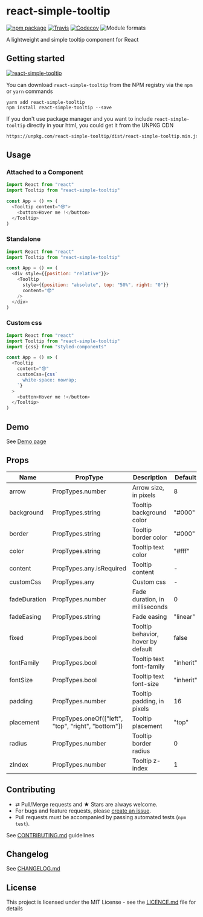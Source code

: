# react-simple-tooltip

[![npm package][npm-badge]][npm]
[![Travis][build-badge]][build]
[![Codecov][codecov-badge]][codecov]
![Module formats][module-formats]

A lightweight and simple tooltip component for React

## Getting started

[![react-simple-tooltip](https://nodei.co/npm/react-simple-tooltip.png?downloads=true&downloadRank=true&stars=true)](https://nodei.co/npm/react-simple-tooltip/)

You can download `react-simple-tooltip` from the NPM registry via the `npm` or `yarn` commands

```shell
yarn add react-simple-tooltip
npm install react-simple-tooltip --save
```

If you don't use package manager and you want to include `react-simple-tooltip` directly in your html, you could get it from the UNPKG CDN

```html
https://unpkg.com/react-simple-tooltip/dist/react-simple-tooltip.min.js.
```

## Usage

### Attached to a Component

```javascript
import React from "react"
import Tooltip from "react-simple-tooltip"

const App = () => (
  <Tooltip content="😎">
    <button>Hover me !</button>
  </Tooltip>
)
```

### Standalone

```javascript
import React from "react"
import Tooltip from "react-simple-tooltip"

const App = () => (
  <div style={{position: "relative"}}>
    <Tooltip
      style={{position: "absolute", top: "50%", right: "0"}}
      content="😎"
    />
  </div>
)
```

### Custom css

```javascript
import React from "react"
import Tooltip from "react-simple-tooltip"
import {css} from "styled-components"

const App = () => (
  <Tooltip
    content="😎"
    customCss={css`
      white-space: nowrap;
    `}
  >
    <button>Hover me !</button>
  </Tooltip>
)
```

## Demo

See [Demo page][github-page]

## Props

| Name         | PropType                                            | Description                        | Default   |
| ------------ | --------------------------------------------------- | ---------------------------------- | --------- |
| arrow        | PropTypes.number                                    | Arrow size, in pixels              | 8         |
| background   | PropTypes.string                                    | Tooltip background color           | "#000"    |
| border       | PropTypes.string                                    | Tooltip border color               | "#000"    |
| color        | PropTypes.string                                    | Tooltip text color                 | "#fff"    |
| content      | PropTypes.any.isRequired                            | Tooltip content                    | -         |
| customCss    | PropTypes.any                                       | Custom css                         | -         |
| fadeDuration | PropTypes.number                                    | Fade duration, in milliseconds     | 0         |
| fadeEasing   | PropTypes.string                                    | Fade easing                        | "linear"  |
| fixed        | PropTypes.bool                                      | Tooltip behavior, hover by default | false     |
| fontFamily   | PropTypes.bool                                      | Tooltip text font-family           | "inherit" |
| fontSize     | PropTypes.bool                                      | Tooltip text font-size             | "inherit" |
| padding      | PropTypes.number                                    | Tooltip padding, in pixels         | 16        |
| placement    | PropTypes.oneOf(["left", "top", "right", "bottom"]) | Tooltip placement                  | "top"     |
| radius       | PropTypes.number                                    | Tooltip border radius              | 0         |
| zIndex       | PropTypes.number                                    | Tooltip z-index                    | 1         |

## Contributing

- ⇄ Pull/Merge requests and ★ Stars are always welcome.
- For bugs and feature requests, please [create an issue][github-issue].
- Pull requests must be accompanied by passing automated tests (`npm test`).

See [CONTRIBUTING.md](./CONTRIBUTING.md) guidelines

## Changelog

See [CHANGELOG.md](./CHANGELOG.md)

## License

This project is licensed under the MIT License - see the [LICENCE.md](./LICENCE.md) file for details

[npm-badge]: https://img.shields.io/npm/v/react-simple-tooltip.svg?style=flat-square
[npm]: https://www.npmjs.org/package/react-simple-tooltip
[build-badge]: https://img.shields.io/travis/xuopled/react-simple-tooltip/master.svg?style=flat-square
[build]: https://travis-ci.org/xuopled/react-simple-tooltip
[codecov-badge]: https://img.shields.io/codecov/c/github/xuopled/react-simple-tooltip.svg?style=flat-square
[codecov]: https://codecov.io/gh/xuopled/react-simple-tooltip
[module-formats]: https://img.shields.io/badge/module%20formats-umd%2C%20cjs%2C%20esm-green.svg?style=flat-square
[github-page]: https://xuopled.github.io/react-simple-tooltip
[github-issue]: https://github.com/xuopled/react-simple-tooltip/issues/new
